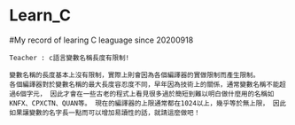 # Learn_C
#My record of learing C leaguage since 20200918  

```
Teacher : c語言變數名稱長度有限制!

變數名稱的長度基本上沒有限制，實際上則會因為各個編譯器的實做限制而產生限制。
各個編譯器對於變數名稱的最大長度容忍度不同，早年因為技術上的關係，通常變數名稱不能超過6個字元， 因此才會在一些古老的程式上看見很多過於簡短到難以明白做什麼用的名稱如KNFX、CPXCTN、QUAN等。 現在的編譯器的上限通常都在1024以上，幾乎等於無上限， 因此如果讓變數的名字長一點而可以增加易讀性的話，就請這麼做吧！

```

